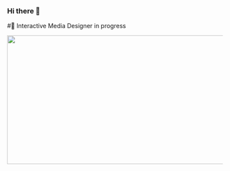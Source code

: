 ### Hi there 👋

#🔭 Interactive Media Designer in progress

<div align="center">
  <img src="https://i.pinimg.com/originals/5d/45/0c/5d450cd11bc125fe8bd2e0214110fb36.gif" width="600" height="300"/>
</div>
